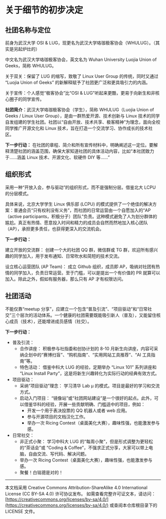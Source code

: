 # 关于细节的初步决定

## 社团名称与定位

前身为武汉大学 OSI & LUG，现更名为武汉大学珞珈极客协会（WHULUG）。（其实是另起炉灶的）

中文名为武汉大学珞珈极客协会，英文名为 Wuhan University Luojia Union of Geeks，简称 WHULUG。

关于双关：保留了 LUG 的缩写，致敬了 Linux User Group 的传统，同时又通过 “Luojia Union of Geeks” 的新解释赋予了社团更广泛和更具吸引力的内涵。

关于宣传：个人感觉“极客协会”比“OSI & LUG”听起来更酷，更易于向新生和非核心圈子的同学宣传。

**社团简介**：武汉大学珞珈极客协会（学生），简称 WHULUG（Luojia Union of Geeks / Linux User Group），是由一群热爱开源、技术创新与 Linux 技术的同学自发组建的学生社团。社团以“自由开放、技术共享、极客精神”为理念，面向全校同学推广开源文化和 Linux 技术，旨在打造一个交流学习、协作成长的技术社区。

**下一步行动：** 在社团的章程、简介和所有宣传材料中，明确阐述这一定位。要解释清楚社团的涵盖范围，确保大家知道社团的具体活动内容，比如“本社团致力于……涵盖 Linux 技术、开源文化、软硬件 DIY 等……”

## 组织形式

采用一种“开放入会，参与驱动”的组织形式，而不是强制分层。借鉴北大 LCPU 的分层模式。

具体来说，北京大学学生 Linux 俱乐部 (LCPU) 的模式提供了一个绝佳的解决方案：普通会员“只有权利没有义务”，而社团的日常运营由一个自愿加入的“AP（active participants，积极分子）团队”负责。这种模式避免了人为划分群体的尴尬。真正有热情、愿意投入时间和精力的成员会自然而然地加入核心团队（AP），承担更多责任，也获得更深入的交流机会。

**下一步行动：**

建立开放的交流群： 创建一个大的社团 QQ 群，微信群或 TG 群，欢迎所有感兴趣的同学加入，用于发布通知、日常吹水和简短的技术交流。

设立核心运营团队 (AP Team)： 成立 Github 组织，成员即 AP，吸纳对社团有热情的同学加入，负责日常运营。至于门槛，可以是提出一个有价值的 PR 就算可以加入。除此之外，假如有服务器，那么只有 AP 才有权限访问。

## 社团活动

不能仅靠“meetup 分享”，应建立一个包含“普及引流”、“项目驱动”和“日常社交”三个层次的活动体系。一个健康的社团需要既能吸引新人（普及），又能留住核心成员（技术），还能增进成员感情（社交）。

**下一步行动：**

- 普及引流：
  - 合作讲座： 积极参与社指委和创协计划的 8-10 月新生向讲座，内容可采纳企划中的“赛博扫盲”、“购机指南”、“实用网站工具推荐”、“AI 工具指南”等。
  - 特色活动： 借鉴中科大 LUG 的经验，定期举办 “Linux 101” 系列讲座和 “Linux Install Party”，这是将新生兴趣转化为实际行动的经典有效方式。
- 项目驱动：
  - 采纳“项目驱动”理念： 学习清华 Lab μ 的模式。项目是最好的学习和交流方式。
  - 启动入门项目： “镜像站”或“社团网站建设”是一个很好的起点。此外，可以借鉴华科的经验，开展一些贡献明确、门槛适中的项目，例如：
    - 开发一个用于表决投票的 QQ 机器人或者 web 应用。
    - 参与开源项目的文档汉化工作。
    - 举办一次 Ricing Contest（桌面美化大赛），趣味性强，也能激发参与感。
- 日常社交：
  - 非正式小聚： 学习中科大 LUG 的“每周小聚”，但是形式调整为更轻松的“茶话会”或 “Coding & Coffee”，不强求正式分享，大家可以带上电脑，自由交流、写代码、解决问题。
  - 举办一次 Ricing Contest（桌面美化大赛），趣味性强，也能激发参与感。
  - 聚餐！白铭骢是对的！

---

本文档采用 Creative Commons Attribution-ShareAlike 4.0 International License (CC BY-SA 4.0) 许可协议发布。
如需查看完整许可证文本，请访问：[https://creativecommons.org/licenses/by-sa/4.0/](https://creativecommons.org/licenses/by-sa/4.0/) 或查阅本仓库根目录下的 LICENSE 文件。